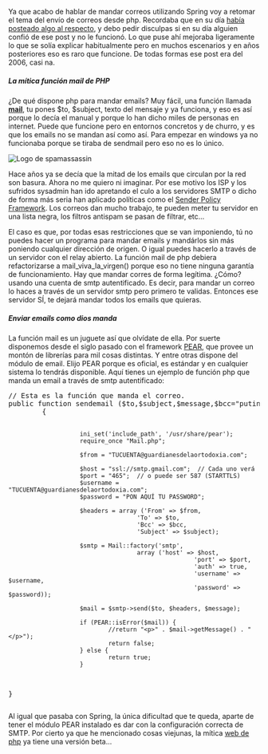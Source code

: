 <p>Ya que acabo de hablar de mandar correos utilizando Spring voy a retomar el tema del envío de correos desde php. Recordaba que en su día <a href="http://www.pello.info/index.php/blog/php-enviar-correo-con-mail">había posteado algo al respecto</a>, y debo pedir disculpas si en su día alguien confió de ese post y no le funcionó. Lo que puse ahí mejoraba ligeramente lo que se solía explicar habitualmente pero en muchos escenarios y en años posteriores eso es raro que funcione. De todas formas ese post era del 2006, casi na.</p>

<h5>La mítica función mail de PHP</h5>
<p>
¿De qué dispone php para mandar emails? Muy fácil, una función llamada <a href="http://www.php.net/manual/en/function.mail.php"><b>mail</b></a>, tu pones $to, $subject, texto del mensaje y ya funciona, y eso es así porque lo decía el manual y porque lo han dicho miles de personas en internet. Puede que funcione pero en entornos concretos y de churro, y es que los emails no se mandan así como así. Para empezar en windows ya no funcionaba porque se tiraba de sendmail pero eso no es lo único.
</p>

<img src="http://spamassassin.apache.org/images/arrowlogo.png" alt="Logo de spamassassin" title="Logo de spamassassin" />
<p>Hace años ya se decía que la mitad de los emails que circulan por la red son basura. Ahora no me quiero ni imaginar. Por ese motivo los ISP y los sufridos sysadmin han ido apretando el culo a los servidores SMTP o dicho de forma más seria han aplicado políticas como el <a href="http://es.wikipedia.org/wiki/Sender_Policy_Framework">Sender Policy Framework</a>. Los correos dan mucho trabajo, te pueden meter tu servidor en una lista negra, los filtros antispam se pasan de filtrar, etc... </p>

<p>El caso es que, por todas esas restricciones que se van imponiendo, tú no puedes hacer un programa para mandar emails y mandárlos sin más poniendo cualquier dirección de origen. O igual puedes hacerlo a través de un servidor con el relay abierto. La función mail de php debiera refactorizarse a mail_viva_la_virgen() porque eso no tiene
ninguna garantía de funcionamiento. Hay que mandar corres de forma legítima. ¿Cómo? usando una cuenta de smtp autentificado. Es decir, para mandar un correo lo haces a través de un servidor smtp pero primero te validas. Entonces ese servidor SÍ, te dejará mandar todos los emails que quieras.</p>


<h5>Enviar emails como dios manda</h5>
<p>La función mail es un juguete así que olvídate de ella. Por suerte disponemos desde el siglo pasado con el framework <a href="http://pear.php.net/">PEAR</a>, que provee un montón de librerías para mil cosas distintas. Y entre otras dispone del módulo de email. Elijo PEAR porque es oficial, es estándar y en cualquier sistema lo tendrás disponible. Aquí tienes un ejemplo de función php que manda
un email a través de smtp autentificado:
</p>
<pre class="brush: php">
// Esta es la función que manda el correo.
public function sendemail ($to,$subject,$message,$bcc="putin@snowden.ru")
        {

                        ini_set('include_path', '/usr/share/pear');
                        require_once "Mail.php";

                        $from = "TUCUENTA@guardianesdelaortodoxia.com";

                        $host = "ssl://smtp.gmail.com";  // Cada uno verá
                        $port = "465";  // o puede ser 587 (STARTTLS)
                        $username = "TUCUENTA@guardianesdelaortodoxia.com";
                        $password = "PON AQUÍ TU PASSWORD";

                        $headers = array ('From' => $from,
                                        'To' => $to,
                                        'Bcc' => $bcc,
                                        'Subject' => $subject);

                        $smtp = Mail::factory('smtp',
                                        array ('host' => $host,
                                                        'port' => $port,
                                                        'auth' => true,
                                                        'username' => $username,
                                                        'password' => $password));

                        $mail = $smtp->send($to, $headers, $message);

                        if (PEAR::isError($mail)) {
                                //return "<p>" . $mail->getMessage() . "</p>");
                                return false;
                        } else {
                                return true;
                        }
}
</pre>

<p>
Al igual que pasaba con Spring, la única dificultad que te queda, aparte de tener el módulo PEAR instalado es dar con la configuración correcta de SMTP. Por cierto ya que he mencionado cosas viejunas, la mítica <a href="http://php.net">web de php</a> ya tiene una versión beta...
</p>
